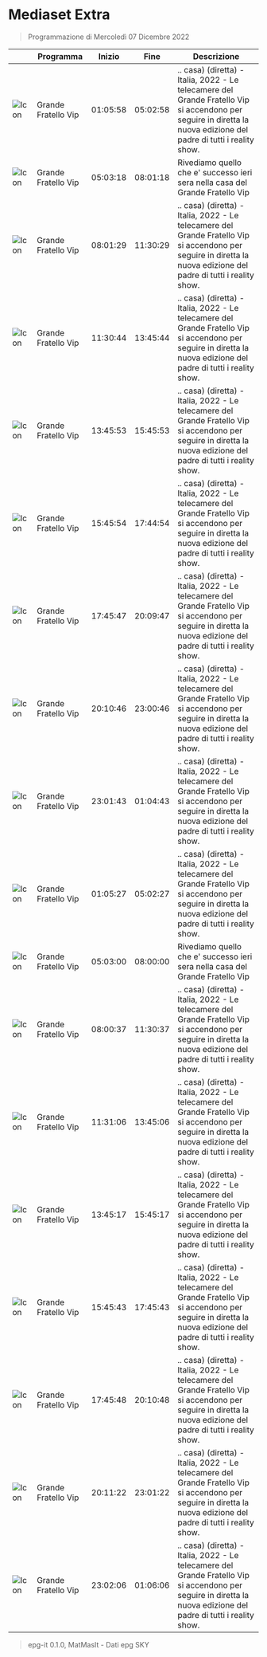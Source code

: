 # Mediaset Extra
> Programmazione di Mercoledì 07 Dicembre 2022

||Programma|Inizio|Fine|Descrizione|
|---|---|---|---|---|
|![Icon](https://guidatv.sky.it/uuid/0de88f16-5312-4418-954e-37bdf0e403fc/cover?md5ChecksumParam=f85a60fece64bde51971679a080d53c3)|Grande Fratello Vip|01:05:58|05:02:58|.. casa) (diretta) - Italia, 2022 - Le telecamere del Grande Fratello Vip si accendono per seguire in diretta la nuova edizione del padre di tutti i reality show.
|![Icon](https://guidatv.sky.it/uuid/0fbaf426-b8ea-432a-a587-7664497a51c1/cover?md5ChecksumParam=f85a60fece64bde51971679a080d53c3)|Grande Fratello Vip|05:03:18|08:01:18|Rivediamo quello che e&#039; successo ieri sera nella casa del Grande Fratello Vip
|![Icon](https://guidatv.sky.it/uuid/e379b3d1-9781-42cf-b78a-4ab3ebf158f2/cover?md5ChecksumParam=f85a60fece64bde51971679a080d53c3)|Grande Fratello Vip|08:01:29|11:30:29|.. casa) (diretta) - Italia, 2022 - Le telecamere del Grande Fratello Vip si accendono per seguire in diretta la nuova edizione del padre di tutti i reality show.
|![Icon](https://guidatv.sky.it/uuid/e379b3d1-9781-42cf-b78a-4ab3ebf158f2/cover?md5ChecksumParam=f85a60fece64bde51971679a080d53c3)|Grande Fratello Vip|11:30:44|13:45:44|.. casa) (diretta) - Italia, 2022 - Le telecamere del Grande Fratello Vip si accendono per seguire in diretta la nuova edizione del padre di tutti i reality show.
|![Icon](https://guidatv.sky.it/uuid/e379b3d1-9781-42cf-b78a-4ab3ebf158f2/cover?md5ChecksumParam=f85a60fece64bde51971679a080d53c3)|Grande Fratello Vip|13:45:53|15:45:53|.. casa) (diretta) - Italia, 2022 - Le telecamere del Grande Fratello Vip si accendono per seguire in diretta la nuova edizione del padre di tutti i reality show.
|![Icon](https://guidatv.sky.it/uuid/e379b3d1-9781-42cf-b78a-4ab3ebf158f2/cover?md5ChecksumParam=f85a60fece64bde51971679a080d53c3)|Grande Fratello Vip|15:45:54|17:44:54|.. casa) (diretta) - Italia, 2022 - Le telecamere del Grande Fratello Vip si accendono per seguire in diretta la nuova edizione del padre di tutti i reality show.
|![Icon](https://guidatv.sky.it/uuid/e379b3d1-9781-42cf-b78a-4ab3ebf158f2/cover?md5ChecksumParam=f85a60fece64bde51971679a080d53c3)|Grande Fratello Vip|17:45:47|20:09:47|.. casa) (diretta) - Italia, 2022 - Le telecamere del Grande Fratello Vip si accendono per seguire in diretta la nuova edizione del padre di tutti i reality show.
|![Icon](https://guidatv.sky.it/uuid/e379b3d1-9781-42cf-b78a-4ab3ebf158f2/cover?md5ChecksumParam=f85a60fece64bde51971679a080d53c3)|Grande Fratello Vip|20:10:46|23:00:46|.. casa) (diretta) - Italia, 2022 - Le telecamere del Grande Fratello Vip si accendono per seguire in diretta la nuova edizione del padre di tutti i reality show.
|![Icon](https://guidatv.sky.it/uuid/e379b3d1-9781-42cf-b78a-4ab3ebf158f2/cover?md5ChecksumParam=f85a60fece64bde51971679a080d53c3)|Grande Fratello Vip|23:01:43|01:04:43|.. casa) (diretta) - Italia, 2022 - Le telecamere del Grande Fratello Vip si accendono per seguire in diretta la nuova edizione del padre di tutti i reality show.
|![Icon](https://guidatv.sky.it/uuid/e379b3d1-9781-42cf-b78a-4ab3ebf158f2/cover?md5ChecksumParam=f85a60fece64bde51971679a080d53c3)|Grande Fratello Vip|01:05:27|05:02:27|.. casa) (diretta) - Italia, 2022 - Le telecamere del Grande Fratello Vip si accendono per seguire in diretta la nuova edizione del padre di tutti i reality show.
|![Icon](https://guidatv.sky.it/uuid/d1ff37dd-11e9-437a-ae6f-0184f8f58e7d/cover?md5ChecksumParam=f85a60fece64bde51971679a080d53c3)|Grande Fratello Vip|05:03:00|08:00:00|Rivediamo quello che e&#039; successo ieri sera nella casa del Grande Fratello Vip
|![Icon](https://guidatv.sky.it/uuid/c4de2182-d2a7-4a04-9ad8-702b4739ddbb/cover?md5ChecksumParam=f85a60fece64bde51971679a080d53c3)|Grande Fratello Vip|08:00:37|11:30:37|.. casa) (diretta) - Italia, 2022 - Le telecamere del Grande Fratello Vip si accendono per seguire in diretta la nuova edizione del padre di tutti i reality show.
|![Icon](https://guidatv.sky.it/uuid/c4de2182-d2a7-4a04-9ad8-702b4739ddbb/cover?md5ChecksumParam=f85a60fece64bde51971679a080d53c3)|Grande Fratello Vip|11:31:06|13:45:06|.. casa) (diretta) - Italia, 2022 - Le telecamere del Grande Fratello Vip si accendono per seguire in diretta la nuova edizione del padre di tutti i reality show.
|![Icon](https://guidatv.sky.it/uuid/c4de2182-d2a7-4a04-9ad8-702b4739ddbb/cover?md5ChecksumParam=f85a60fece64bde51971679a080d53c3)|Grande Fratello Vip|13:45:17|15:45:17|.. casa) (diretta) - Italia, 2022 - Le telecamere del Grande Fratello Vip si accendono per seguire in diretta la nuova edizione del padre di tutti i reality show.
|![Icon](https://guidatv.sky.it/uuid/c4de2182-d2a7-4a04-9ad8-702b4739ddbb/cover?md5ChecksumParam=f85a60fece64bde51971679a080d53c3)|Grande Fratello Vip|15:45:43|17:45:43|.. casa) (diretta) - Italia, 2022 - Le telecamere del Grande Fratello Vip si accendono per seguire in diretta la nuova edizione del padre di tutti i reality show.
|![Icon](https://guidatv.sky.it/uuid/c4de2182-d2a7-4a04-9ad8-702b4739ddbb/cover?md5ChecksumParam=f85a60fece64bde51971679a080d53c3)|Grande Fratello Vip|17:45:48|20:10:48|.. casa) (diretta) - Italia, 2022 - Le telecamere del Grande Fratello Vip si accendono per seguire in diretta la nuova edizione del padre di tutti i reality show.
|![Icon](https://guidatv.sky.it/uuid/c4de2182-d2a7-4a04-9ad8-702b4739ddbb/cover?md5ChecksumParam=f85a60fece64bde51971679a080d53c3)|Grande Fratello Vip|20:11:22|23:01:22|.. casa) (diretta) - Italia, 2022 - Le telecamere del Grande Fratello Vip si accendono per seguire in diretta la nuova edizione del padre di tutti i reality show.
|![Icon](https://guidatv.sky.it/uuid/c4de2182-d2a7-4a04-9ad8-702b4739ddbb/cover?md5ChecksumParam=f85a60fece64bde51971679a080d53c3)|Grande Fratello Vip|23:02:06|01:06:06|.. casa) (diretta) - Italia, 2022 - Le telecamere del Grande Fratello Vip si accendono per seguire in diretta la nuova edizione del padre di tutti i reality show.



 > epg-it 0.1.0, MatMasIt - Dati epg SKY
